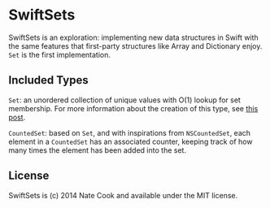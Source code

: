 # SwiftSets

SwiftSets is an exploration: implementing new data structures in Swift with the same features that first-party structures like Array and Dictionary enjoy. `Set` is the first implementation.

## Included Types

`Set`: an unordered collection of unique values with O(1) lookup for set membership. For more information about the creation of this type, see [this post](http://natecook.com/blog/2014/08/creating-a-set-type-in-swift).

`CountedSet`: based on `Set`, and with inspirations from `NSCountedSet`, each element in a `CountedSet` has an associated counter, keeping track of how many times the element has been added into the set.

## License

SwiftSets is (c) 2014 Nate Cook and available under the MIT license.
